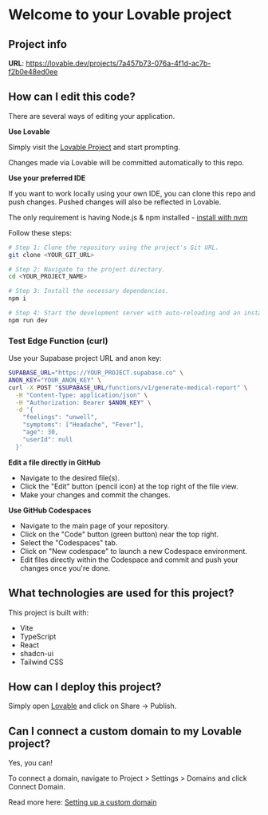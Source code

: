 # Welcome to your Lovable project

## Project info

**URL**: https://lovable.dev/projects/7a457b73-076a-4f1d-ac7b-f2b0e48ed0ee

## How can I edit this code?

There are several ways of editing your application.

**Use Lovable**

Simply visit the [Lovable Project](https://lovable.dev/projects/7a457b73-076a-4f1d-ac7b-f2b0e48ed0ee) and start prompting.

Changes made via Lovable will be committed automatically to this repo.

**Use your preferred IDE**

If you want to work locally using your own IDE, you can clone this repo and push changes. Pushed changes will also be reflected in Lovable.

The only requirement is having Node.js & npm installed - [install with nvm](https://github.com/nvm-sh/nvm#installing-and-updating)

Follow these steps:

```sh
# Step 1: Clone the repository using the project's Git URL.
git clone <YOUR_GIT_URL>

# Step 2: Navigate to the project directory.
cd <YOUR_PROJECT_NAME>

# Step 3: Install the necessary dependencies.
npm i

# Step 4: Start the development server with auto-reloading and an instant preview.
npm run dev
```

### Test Edge Function (curl)

Use your Supabase project URL and anon key:

```bash
SUPABASE_URL="https://YOUR_PROJECT.supabase.co" \
ANON_KEY="YOUR_ANON_KEY" \
curl -X POST "$SUPABASE_URL/functions/v1/generate-medical-report" \
  -H "Content-Type: application/json" \
  -H "Authorization: Bearer $ANON_KEY" \
  -d '{
    "feelings": "unwell",
    "symptoms": ["Headache", "Fever"],
    "age": 30,
    "userId": null
  }'
```

**Edit a file directly in GitHub**

- Navigate to the desired file(s).
- Click the "Edit" button (pencil icon) at the top right of the file view.
- Make your changes and commit the changes.

**Use GitHub Codespaces**

- Navigate to the main page of your repository.
- Click on the "Code" button (green button) near the top right.
- Select the "Codespaces" tab.
- Click on "New codespace" to launch a new Codespace environment.
- Edit files directly within the Codespace and commit and push your changes once you're done.

## What technologies are used for this project?

This project is built with:

- Vite
- TypeScript
- React
- shadcn-ui
- Tailwind CSS

## How can I deploy this project?

Simply open [Lovable](https://lovable.dev/projects/7a457b73-076a-4f1d-ac7b-f2b0e48ed0ee) and click on Share -> Publish.

## Can I connect a custom domain to my Lovable project?

Yes, you can!

To connect a domain, navigate to Project > Settings > Domains and click Connect Domain.

Read more here: [Setting up a custom domain](https://docs.lovable.dev/features/custom-domain#custom-domain)
